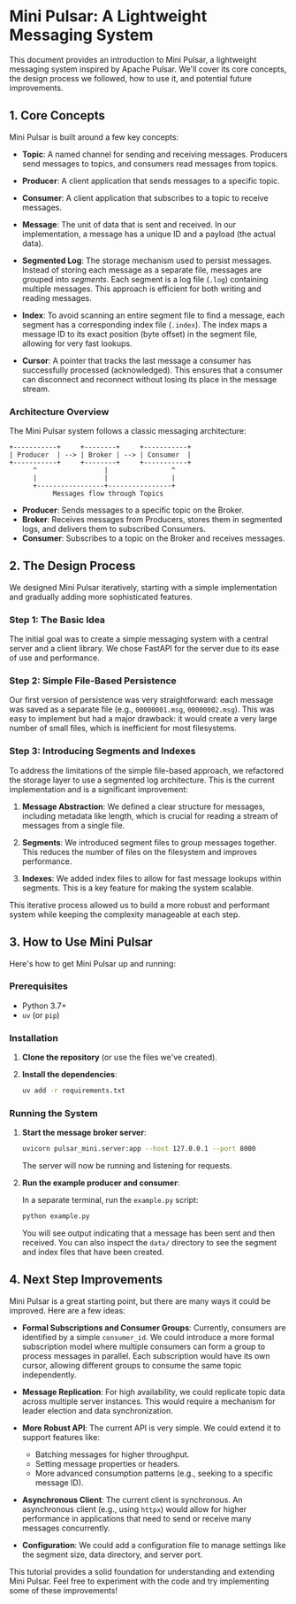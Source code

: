 
# Mini Pulsar: A Lightweight Messaging System

This document provides an introduction to Mini Pulsar, a lightweight messaging system inspired by Apache Pulsar. We'll cover its core concepts, the design process we followed, how to use it, and potential future improvements.

## 1. Core Concepts

Mini Pulsar is built around a few key concepts:

*   **Topic**: A named channel for sending and receiving messages. Producers send messages to topics, and consumers read messages from topics.

*   **Producer**: A client application that sends messages to a specific topic.

*   **Consumer**: A client application that subscribes to a topic to receive messages.

*   **Message**: The unit of data that is sent and received. In our implementation, a message has a unique ID and a payload (the actual data).

*   **Segmented Log**: The storage mechanism used to persist messages. Instead of storing each message as a separate file, messages are grouped into *segments*. Each segment is a log file (`.log`) containing multiple messages. This approach is efficient for both writing and reading messages.

*   **Index**: To avoid scanning an entire segment file to find a message, each segment has a corresponding index file (`.index`). The index maps a message ID to its exact position (byte offset) in the segment file, allowing for very fast lookups.

*   **Cursor**: A pointer that tracks the last message a consumer has successfully processed (acknowledged). This ensures that a consumer can disconnect and reconnect without losing its place in the message stream.

### Architecture Overview

The Mini Pulsar system follows a classic messaging architecture:

```
+-----------+     +--------+     +-----------+
| Producer  | --> | Broker | --> | Consumer  |
+-----------+     +--------+     +-----------+
      ^                 |                ^
      |                 |                |
      +-----------------+----------------+
           Messages flow through Topics
```

- **Producer**: Sends messages to a specific topic on the Broker.
- **Broker**: Receives messages from Producers, stores them in segmented logs, and delivers them to subscribed Consumers.
- **Consumer**: Subscribes to a topic on the Broker and receives messages.

## 2. The Design Process

We designed Mini Pulsar iteratively, starting with a simple implementation and gradually adding more sophisticated features.

### Step 1: The Basic Idea

The initial goal was to create a simple messaging system with a central server and a client library. We chose FastAPI for the server due to its ease of use and performance.

### Step 2: Simple File-Based Persistence

Our first version of persistence was very straightforward: each message was saved as a separate file (e.g., `00000001.msg`, `00000002.msg`). This was easy to implement but had a major drawback: it would create a very large number of small files, which is inefficient for most filesystems.

### Step 3: Introducing Segments and Indexes

To address the limitations of the simple file-based approach, we refactored the storage layer to use a segmented log architecture. This is the current implementation and is a significant improvement:

1.  **Message Abstraction**: We defined a clear structure for messages, including metadata like length, which is crucial for reading a stream of messages from a single file.

2.  **Segments**: We introduced segment files to group messages together. This reduces the number of files on the filesystem and improves performance.

3.  **Indexes**: We added index files to allow for fast message lookups within segments. This is a key feature for making the system scalable.

This iterative process allowed us to build a more robust and performant system while keeping the complexity manageable at each step.

## 3. How to Use Mini Pulsar

Here's how to get Mini Pulsar up and running:

### Prerequisites

*   Python 3.7+
*   `uv` (or `pip`)

### Installation

1.  **Clone the repository** (or use the files we've created).

2.  **Install the dependencies**:

    ```bash
    uv add -r requirements.txt
    ```

### Running the System

1.  **Start the message broker server**:

    ```bash
    uvicorn pulsar_mini.server:app --host 127.0.0.1 --port 8000
    ```

    The server will now be running and listening for requests.

2.  **Run the example producer and consumer**:

    In a separate terminal, run the `example.py` script:

    ```bash
    python example.py
    ```

    You will see output indicating that a message has been sent and then received. You can also inspect the `data/` directory to see the segment and index files that have been created.

## 4. Next Step Improvements

Mini Pulsar is a great starting point, but there are many ways it could be improved. Here are a few ideas:

*   **Formal Subscriptions and Consumer Groups**: Currently, consumers are identified by a simple `consumer_id`. We could introduce a more formal subscription model where multiple consumers can form a group to process messages in parallel. Each subscription would have its own cursor, allowing different groups to consume the same topic independently.

*   **Message Replication**: For high availability, we could replicate topic data across multiple server instances. This would require a mechanism for leader election and data synchronization.

*   **More Robust API**: The current API is very simple. We could extend it to support features like:
    *   Batching messages for higher throughput.
    *   Setting message properties or headers.
    *   More advanced consumption patterns (e.g., seeking to a specific message ID).

*   **Asynchronous Client**: The current client is synchronous. An asynchronous client (e.g., using `httpx`) would allow for higher performance in applications that need to send or receive many messages concurrently.

*   **Configuration**: We could add a configuration file to manage settings like the segment size, data directory, and server port.

This tutorial provides a solid foundation for understanding and extending Mini Pulsar. Feel free to experiment with the code and try implementing some of these improvements!
